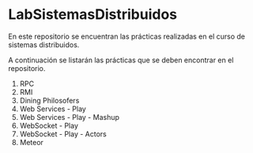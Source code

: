# LabSistemasDistribuidos
En este repositorio se encuentran las prácticas realizadas en el curso de sistemas distribuidos.

A continuación se listarán las prácticas que se deben encontrar en el repositorio.

1. RPC
2. RMI
3. Dining Philosofers
4. Web Services - Play
5. Web Services - Play - Mashup
6. WebSocket - Play
7. WebSocket - Play - Actors
8. Meteor
